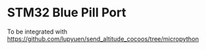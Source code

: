 # STM32 Blue Pill Port

To be integrated with https://github.com/lupyuen/send_altitude_cocoos/tree/micropython
